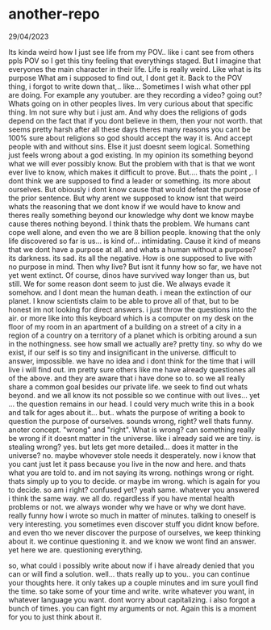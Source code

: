 # another-repo
29/04/2023

Its kinda weird how I just see life from my POV.. like i cant see from others ppls POV so I get this tiny feeling that everythings staged. But I imagine that everyones the main character in their life.
Life is really weird. Like what is its purpose
What am i supposed to find out, I dont get it. 
Back to the POV thing, i forgot to write down that,.. like... Sometimes I wish what other ppl are doing. For example any youtuber. are they recording a video? going out? Whats going on in other peoples lives. Im very curious about that
specific thing. Im not sure why but i just am. And why does the religions of gods depend on the fact that if you dont believe in them, then your not worth. that seems pretty harsh after all these days theres many reasons you cant be
100% sure about religions so god should accept the way it is. And accept people with and without sins. Else it just doesnt seem logical.
Something just feels wrong about a god existing. In my opinion its something beyond what we will ever possibly know. But the problem with that is that we wont ever live to know, which makes it difficult to prove. But.... thats the point
,. I dont think we are supposed to find a leader or something. its more about ourselves. But obiously i dont know cause that would defeat the purpose of the prior sentence.
But why arent we supposed to know
isnt that weird
whats the reasoning that we dont know
if we would have to know and theres really something beyond our knowledge
why dont we know
maybe cause theres nothing beyond. I think thats the problem. We humans cant cope well alone, and even tho we are 8 billion people. knowing that the only life discovered so far is us... is kind of... intimidating. Cause it kind of means that we dont have a purpose at all. and whats a human without a purpose? its darkness. its sad. its all the negative. How is one supposed to live with no purpose in mind. Then why live? But isnt it funny how so far, we have not yet went
extinct. Of course, dinos have survived way longer than us, but still. We for some reason dont seem to just die. We always evade it somehow. and I dont mean the human death. i mean the extinction of our planet. I know scientists claim
to be able to prove all of that, but to be honest im not looking for direct answers. i just throw the questions into the air. or more like into this keyboard which is a computer on my desk on the floor of my room in an apartment of a building on a street of a city in a region of a country on a territory of a planet which is orbiting around a sun in the nothingness. see how small we actually are? pretty tiny.
so why do we exist, if our self is so tiny and insignificant in the universe.
difficult to answer, impossible. we have no idea and i dont think for the time that i will live i will find out. im pretty sure others like me have already questiones all of the above. and they are aware that i have done so to. so we all really share a common goal besides our private life. 
we seek to find out whats beyond. and we all know its not possible so we continue with out lives... yet ... the question remains in our head. I could very much write this in a book and talk for ages about it... but.. whats the purpose of writing a book to question the purpose of ourselves. sounds wrong, right?
well thats funny. anoter concept. "wrong" and "right". What is wrong? can something really be wrong if it doesnt matter in the universe. like i already said we are tiny. is stealing wrong? yes. but lets get more detailed... does it matter in the universe? no. maybe whovever stole needs it desperately. now i know that you cant just let it pass because you live in the now and here. and thats what you are told to. and im not saying its wrong. nothings wrong or right. thats simply up to you to decide. or maybe im wrong. which is again for you to decide. so am i right? 
confused yet? yeah same. whatever you answered i think the same way. 
we all do. regardless if you have mental health problems or not. we always wonder why we have or why we dont have.
really funny how i wrote so much in matter of minutes. talking  to oneself is very interesting. you sometimes even discover stuff you didnt know before. and even tho we never discover the purpose of ourselves, we keep thinking about it. we continue questioning it. and we know we wont find an answer. yet here we are. questioning everything. 

so,
what could i possibly write about now if i have already denied that you can or will find a solution. well... thats really up to you.. you can continue your thoughts here. it only takes up a couple minutes and im sure youll find the time. so take some of your time and write. write whatever you want, in whatever language you want. dont worry about capitalizing. i also forgot a bunch of times. you can fight my arguments or not. Again this is a moment for you to just think about it.
